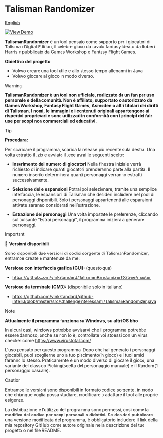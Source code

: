 # Talisman Randomizer

[English](README.md)

[![View Demo](https://img.shields.io/badge/▶%20View%20Demo-gray)](img/clip.gif)

**TalismanRandomizer** è un tool pensato come supporto per i giocatori di Talisman Digital Edition, il celebre gioco da tavolo fantasy ideato da Robert Harris e pubblicato da Games Workshop e Fantasy Flight Games.

**Obiettivo del progetto**

- Volevo creare una tool utile e allo stesso tempo allenarmi in Java.
- Volevo giocare al gioco in modo diverso.

> [!WARNING]
> **TalismanRandomizer è un tool non ufficiale, realizzato da un fan per uso personale e della comunità.
> Non è affiliato, supportato o autorizzato da Games Workshop, Fantasy Flight Games, Asmodee o altri titolari dei diritti di Talisman.
> I nomi, le immagini e i contenuti originali appartengono ai rispettivi proprietari e sono utilizzati in conformità con i principi del fair use per scopi non commerciali ed educativi.**

> [!TIP]
> **Procedura:**
> 
> Per scaricare il programma, scarica la release più recente sula destra. Una volta estratto il .zip e avviato il .exe avrai le seguenti scelte:
> - **Inserimento del numero di giocatori**
>  Nella finestra iniziale verrà richiesto di indicare quanti giocatori prenderanno parte alla partita. Il numero inserito determinerà quanti personaggi verranno estratti successivamente.
> 
> - **Selezione delle espansioni**
> Potrai poi selezionare, tramite una semplice interfaccia, le espansioni di Talisman che desideri includere nel pool di personaggi disponibili. Solo i personaggi appartenenti alle espansioni attivate saranno considerati
> nell’estrazione.
>
> - **Estrazione dei personaggi**
> Una volta impostate le preferenze, cliccando sul pulsante "Estrai personaggi", il programma inizierà a generare personaggi.

> [!IMPORTANT]  
> 🔗 **Versioni disponibili**
>
> Sono disponibili due versioni di codici sorgente di TalismanRandomizer, entrambe create e mantenute da me:
>
> **Versione con interfaccia grafica (GUI):** (questo qua)
> - https://github.com/vinkstandard/TalismanRandomizerFX/tree/master
>
> **Versione da terminale (CMD):** (disponibile solo in italiano)
> - https://github.com/vinkstandard/github-intelliJ/blob/master/src/ChallengeInteressanti/TalismanRandomizer.java

> [!NOTE]
> **Attualmente il programma funziona su Windows, su altri OS bho**
> 
> In alcuni casi, windows potrebbe avvisarvi che il programma potrebbe essere dannoso, anche se non lo è, controllate voi stoessi con un virus checker come https://www.virustotal.com/
> 
> L'uso pensato per questo programma:
> Dopo che hai generato i personaggi giocabili, puoi sceglierne uno a tuo piacimento(in gioco) e i tuoi amici faranno lo stesso.
> Praticamente è un modo diverso di giocare il gioco, una variante del classico Picking(scelta del personaggio manuale) e il Random(1 personaggio casuale).

> [!CAUTION]
> Entrambe le versioni sono disponibili in formato codice sorgente, in modo che chiunque voglia possa studiare, modificare o adattare il tool alle proprie esigenze.
>
> La distribuzione e l’utilizzo del programma sono permessi, così come la modifica del codice per scopi personali o didattici.
> Se desideri pubblicare una versione modificata del programma, è obbligatorio includere il link della mia repository GitHub come autore originale nella descrizione del tuo progetto o nel file README.
